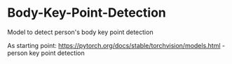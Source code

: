 # Body-Key-Point-Detection
Model to detect person's body key point detection


As starting point: https://pytorch.org/docs/stable/torchvision/models.html - person key point detection
